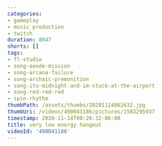 ```yaml
---
categories:
- gameplay
- music production
- twitch
duration: 8047
shorts: []
tags:
- fl-studio
- song-aeode-mission
- song-arcana-failure
- song-archaic-premonition
- song-its-midnight-and-im-stuck-at-the-airport
- song-red-red-red
- spin-rhythm
thumbPath: /assets/thumbs/20201114062632.jpg
thumbUri: /videos/490041186/pictures/1583295937
timestamp: 2020-11-14T00:26:32-06:00
title: very low energy hangout
videoId: '490041186'
---
```

